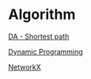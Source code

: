 # Algorithm

[DA - Shortest path](Algorithm%2036a8f/DA%20-%20Short%20248bc.md)

[Dynamic Programming](Algorithm%2036a8f/Dynamic%20Pr%207a063.md)

[NetworkX](Algorithm%2036a8f/NetworkX%206836e.md)